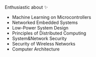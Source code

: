 Enthusiastic about ✨
- Machine Learning on Microcontrollers
- Networked Embedded Systems
- Low-Power System Design
- Principles of Distributed Computing
- System&Network Security
- Security of Wireless Networks
- Computer Architecture


<!---

TODO link to LinkedIn page

ldaschinger/ldaschinger is a ✨ special ✨ repository because its `README.md` (this file) appears on your GitHub profile.
You can click the Preview link to take a look at your changes.
--->
